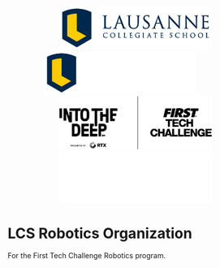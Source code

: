 <p align="center">
<img src="https://raw.githubusercontent.com/LCSRobotics/.github/refs/heads/main/assets/lausanne_light.svg#gh-light-mode-only" width="300">
<img src="https://raw.githubusercontent.com/LCSRobotics/.github/refs/heads/main/assets/lausanne_dark.svg#gh-dark-mode-only" width="300">
    
<img src="https://raw.githubusercontent.com/LCSRobotics/.github/refs/heads/main/assets/ftc_light.png#gh-light-mode-only" width="300">
<img src="https://raw.githubusercontent.com/LCSRobotics/.github/refs/heads/main/assets/ftc_dark.png#gh-dark-mode-only" width="300">
</p>

# LCS Robotics Organization
For the First Tech Challenge Robotics program.
